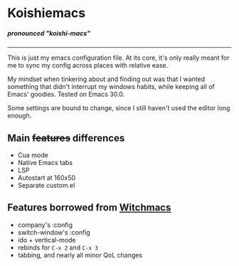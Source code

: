 # Koishiemacs
##### *pronounced "koishi-macs"*
---

This is just my emacs configuration file. At its core, it's only really meant for me to sync my config across places with relative ease.

My mindset when tinkering about and finding out was that I wanted something that didn't interrupt my windows habits, while keeping all of Emacs' goodies. Tested on Emacs 30.0.

Some settings are bound to change, since I still haven't used the editor long enough.

## Main ~~features~~ differences

- Cua mode
- Native Emacs tabs
- LSP
- Autostart at 160x50
- Separate custom.el

## Features borrowed from [Witchmacs](https://github.com/snackon/Witchmacs)

- company's :config
- switch-window's :config
- ido + vertical-mode
- rebinds for `C-x 2` and `C-x 3`
- tabbing, and nearly all minor QoL changes
